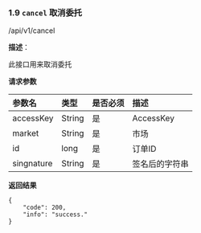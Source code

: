 
### 1.9 `cancel` 取消委托

/api/v1/cancel

**描述**：

此接口用来取消委托

**请求参数**


| 参数名          | 类型     | 是否必须 | 描述   |
| :----------- | :----- | :--- | :--- |
| accessKey | String | 是    | AccessKey |
| market | String | 是    | 市场 |
| id | long | 是    | 订单ID |
| singnature | String | 是    | 签名后的字符串 |

**返回结果**

```
{
	"code": 200,
	"info": "success."
}
```
